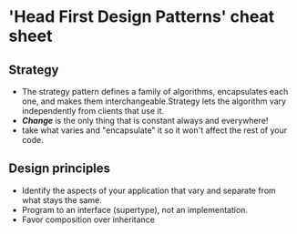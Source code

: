 # 'Head First Design Patterns' cheat sheet

## Strategy

- The strategy pattern defines a family of algorithms, encapsulates each 
one, and makes them interchangeable.Strategy lets the algorithm vary 
independently from clients that use it.
- ***Change*** is the only thing that is constant always and everywhere! 
- take what varies and "encapsulate" it so it won't affect the rest of 
your code.

## Design principles

- Identify the aspects of your application that vary and separate from 
what stays the same.
- Program to an interface (supertype), not an implementation.
- Favor composition over inheritance

